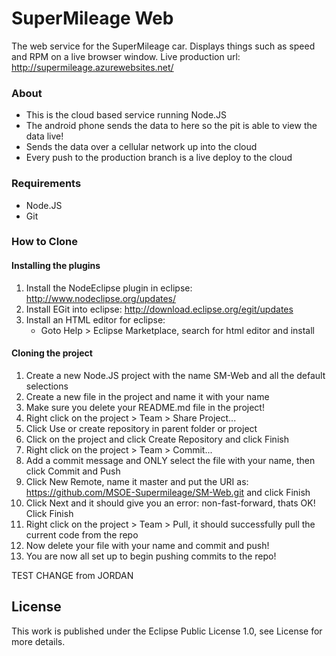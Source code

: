 # SuperMileage Web
The web service for the SuperMileage car. Displays things such as speed and RPM on a live browser window.
Live production url: http://supermileage.azurewebsites.net/

### About
- This is the cloud based service running Node.JS
- The android phone sends the data to here so the pit is able to view the data live!
- Sends the data over a cellular network up into the cloud
- Every push to the production branch is a live deploy to the cloud

### Requirements
- Node.JS
- Git

### How to Clone
#### Installing the plugins
1. Install the NodeEclipse plugin in eclipse: http://www.nodeclipse.org/updates/
2. Install EGit into eclipse: http://download.eclipse.org/egit/updates
3. Install an HTML editor for eclipse:
	- Goto Help > Eclipse Marketplace, search for html editor and install

#### Cloning the project
1. Create a new Node.JS project with the name SM-Web and all the default selections
2. Create a new file in the project and name it with your name
3. Make sure you delete your README.md file in the project!
4. Right click on the project > Team > Share Project...
5. Click Use or create repository in parent folder or project
6. Click on the project and click Create Repository and click Finish
7. Right click on the project > Team > Commit...
8. Add a commit message and ONLY select the file with your name, then click Commit and Push
9. Click New Remote, name it master and put the URI as: https://github.com/MSOE-Supermileage/SM-Web.git and click Finish
10. Click Next and it should give you an error: non-fast-forward, thats OK! Click Finish
11. Right click on the project > Team > Pull, it should successfully pull the current code from the repo
12. Now delete your file with your name and commit and push!
13. You are now all set up to begin pushing commits to the repo!

TEST CHANGE from JORDAN

## License

This work is published under the Eclipse Public License 1.0, see License for
more details.
